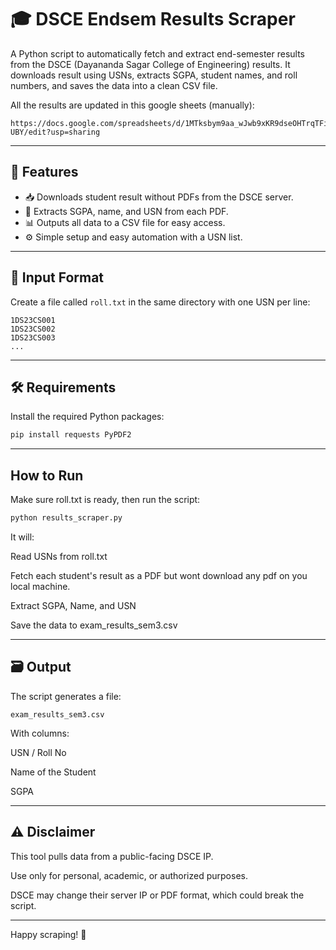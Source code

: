 # 🎓 DSCE Endsem Results Scraper

A Python script to automatically fetch and extract end-semester results from the DSCE (Dayananda Sagar College of Engineering) results. It downloads result using USNs, extracts SGPA, student names, and roll numbers, and saves the data into a clean CSV file.

All the results are updated in this google sheets (manually):
```
https://docs.google.com/spreadsheets/d/1MTksbym9aa_wJwb9xKR9dseOHTrqTFiJHfzp3wT-UBY/edit?usp=sharing
```
---

## 📌 Features

- 📥 Downloads student result without PDFs from the DSCE server.
- 🧾 Extracts SGPA, name, and USN from each PDF.
- 📊 Outputs all data to a CSV file for easy access.
- ⚙️ Simple setup and easy automation with a USN list.

---

## 📄 Input Format

Create a file called `roll.txt` in the same directory with one USN per line:

```
1DS23CS001
1DS23CS002
1DS23CS003
...
```
---

## 🛠️ Requirements

Install the required Python packages:

```bash
pip install requests PyPDF2
```
---

## How to Run
Make sure roll.txt is ready, then run the script:

```bash
python results_scraper.py
```

It will:

Read USNs from roll.txt

Fetch each student's result as a PDF but wont download any pdf on you local machine.

Extract SGPA, Name, and USN

Save the data to exam_results_sem3.csv

---

## 🗃️ Output
The script generates a file:
```
exam_results_sem3.csv
```
With columns:

USN / Roll No

Name of the Student

SGPA

---

## ⚠️ Disclaimer
This tool pulls data from a public-facing DSCE IP.

Use only for personal, academic, or authorized purposes.

DSCE may change their server IP or PDF format, which could break the script.

---
Happy scraping! 🚀

